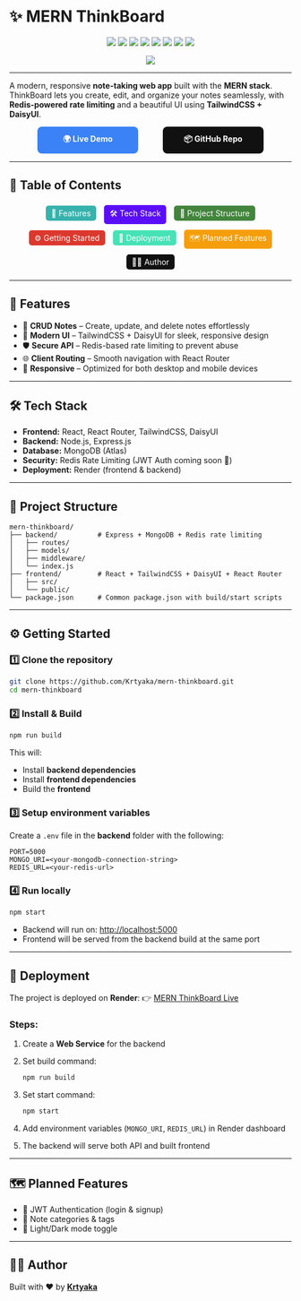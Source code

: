 # ✨ MERN ThinkBoard

<p align="center">
  <img src="https://img.shields.io/badge/Frontend-React-blue?logo=react&logoColor=white&style=for-the-badge" />
  <img src="https://img.shields.io/badge/Style-TailwindCSS-38B2AC?logo=tailwind-css&logoColor=white&style=for-the-badge" />
  <img src="https://img.shields.io/badge/UI-DaisyUI-5A0EF8?logo=tailwind-css&logoColor=white&style=for-the-badge" />
  <img src="https://img.shields.io/badge/Backend-Node.js-43853D?logo=node.js&logoColor=white&style=for-the-badge" />
  <img src="https://img.shields.io/badge/Framework-Express.js-000000?style=for-the-badge" />
  <img src="https://img.shields.io/badge/Database-MongoDB-47A248?logo=mongodb&logoColor=white&style=for-the-badge" />
  <img src="https://img.shields.io/badge/Rate--Limiting-Redis-DC382D?logo=redis&logoColor=white&style=for-the-badge" />
  <img src="https://img.shields.io/badge/Deployed%20on-Render-46E3B7?logo=render&logoColor=white&style=for-the-badge" />
  <p align="center">
  <a href="https://mern-thinkboard-4d5o.onrender.com">
    <img src="https://img.shields.io/badge/Live-Demo-blue?style=for-the-badge" />
  </a>
</p>

</p>

---

A modern, responsive **note-taking web app** built with the **MERN stack**.
ThinkBoard lets you create, edit, and organize your notes seamlessly, with **Redis-powered rate limiting** and a beautiful UI using **TailwindCSS + DaisyUI**.

<p align="center">
  <a href="https://mern-thinkboard-4d5o.onrender.com" 
     style="display:inline-block; width:180px; text-align:center; text-decoration:none; padding:12px 0; background-color:#3b82f6; color:white; font-weight:bold; border-radius:8px; margin-right:20px;">
    🌍 Live Demo
  </a>
  <a href="https://github.com/Krtyaka/mern-thinkboard" 
     style="display:inline-block; width:180px; text-align:center; text-decoration:none; padding:12px 0; background-color:#111; color:white; font-weight:bold; border-radius:8px; margin-left:20px;">
    📦 GitHub Repo
  </a>
</p>


---

## 📑 Table of Contents

<p align="center">
  <a href="#-features" style="display:inline-block; margin:5px; padding:5px 10px; background:#38B2AC; color:white; border-radius:5px; text-decoration:none;">📝 Features</a>
  <a href="#-tech-stack" style="display:inline-block; margin:5px; padding:5px 10px; background:#5A0EF8; color:white; border-radius:5px; text-decoration:none;">🛠 Tech Stack</a>
  <a href="#-project-structure" style="display:inline-block; margin:5px; padding:5px 10px; background:#43853D; color:white; border-radius:5px; text-decoration:none;">📂 Project Structure</a>
  <a href="#-getting-started" style="display:inline-block; margin:5px; padding:5px 10px; background:#DC382D; color:white; border-radius:5px; text-decoration:none;">⚙️ Getting Started</a>
  <a href="#-deployment" style="display:inline-block; margin:5px; padding:5px 10px; background:#46E3B7; color:white; border-radius:5px; text-decoration:none;">🚀 Deployment</a>
  <a href="#-planned-features" style="display:inline-block; margin:5px; padding:5px 10px; background:#F59E0B; color:white; border-radius:5px; text-decoration:none;">🗺 Planned Features</a>
  <a href="#-author" style="display:inline-block; margin:5px; padding:5px 10px; background:#111111; color:white; border-radius:5px; text-decoration:none;">👨‍💻 Author</a>
</p>

---

## 🚀 Features

* 📝 **CRUD Notes** – Create, update, and delete notes effortlessly
* 🎨 **Modern UI** – TailwindCSS + DaisyUI for sleek, responsive design
* 🛡 **Secure API** – Redis-based rate limiting to prevent abuse
* 🌐 **Client Routing** – Smooth navigation with React Router
* 📱 **Responsive** – Optimized for both desktop and mobile devices

---

## 🛠 Tech Stack

* **Frontend:** React, React Router, TailwindCSS, DaisyUI
* **Backend:** Node.js, Express.js
* **Database:** MongoDB (Atlas)
* **Security:** Redis Rate Limiting (JWT Auth coming soon 🚧)
* **Deployment:** Render (frontend & backend)

---

## 📂 Project Structure

```
mern-thinkboard/
├── backend/          # Express + MongoDB + Redis rate limiting
│   ├── routes/
│   ├── models/
│   ├── middleware/
│   └── index.js
├── frontend/         # React + TailwindCSS + DaisyUI + React Router
│   ├── src/
│   └── public/
└── package.json      # Common package.json with build/start scripts
```

---

## ⚙️ Getting Started

### 1️⃣ Clone the repository

```bash
git clone https://github.com/Krtyaka/mern-thinkboard.git
cd mern-thinkboard
```

### 2️⃣ Install & Build

```bash
npm run build
```

This will:

* Install **backend dependencies**
* Install **frontend dependencies**
* Build the **frontend**

### 3️⃣ Setup environment variables

Create a `.env` file in the **backend** folder with the following:

```env
PORT=5000
MONGO_URI=<your-mongodb-connection-string>
REDIS_URL=<your-redis-url>
```

### 4️⃣ Run locally

```bash
npm start
```

* Backend will run on: [http://localhost:5000](http://localhost:5000)
* Frontend will be served from the backend build at the same port

---

## 🚀 Deployment

The project is deployed on **Render**:
👉 [MERN ThinkBoard Live](https://mern-thinkboard-4d5o.onrender.com)

### Steps:

1. Create a **Web Service** for the backend
2. Set build command:

   ```bash
   npm run build
   ```
3. Set start command:

   ```bash
   npm start
   ```
4. Add environment variables (`MONGO_URI`, `REDIS_URL`) in Render dashboard
5. The backend will serve both API and built frontend

---

## 🗺 Planned Features

* 🔑 JWT Authentication (login & signup)
* 📂 Note categories & tags
* 🌙 Light/Dark mode toggle

---

## 👨‍💻 Author

Built with ❤️ by [**Krtyaka**](https://github.com/Krtyaka)
